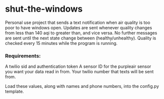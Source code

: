 # shut-the-windows
Personal use project that sends a text notification when air quality is too poor to have windows open. Updates are sent whenever quality changes from less than 140 aqi to greater than, and vice versa. No further messages are sent until the next state change between (healthy/unhealthy). Quality is checked every 15 minutes while the program is running.

### Requirements:
A twilio sid and authentication token
A sensor ID for the purpleair sensor you want your data read in from.
Your twilio number that texts will be sent from.

Load these values, along with names and phone numbers, into the config.py template.


